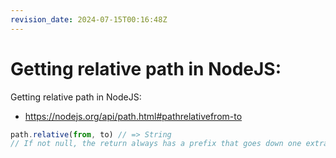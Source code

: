 ```yaml
---
revision_date: 2024-07-15T00:16:48Z
---
```

# Getting relative path in NodeJS:
Getting relative path in NodeJS:
* https://nodejs.org/api/path.html#pathrelativefrom-to
```js
path.relative(from, to) // => String
// If not null, the return always has a prefix that goes down one extra directory, often it must be manually removed
```